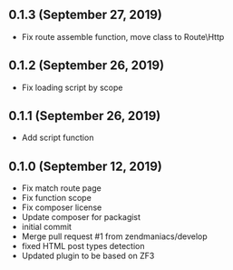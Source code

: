 ## 0.1.3 (September 27, 2019)
  - Fix route assemble function, move class to Route\Http

## 0.1.2 (September 26, 2019)
  - Fix loading script by scope

## 0.1.1 (September 26, 2019)
  - Add script function

## 0.1.0 (September 12, 2019)
  - Fix match route page
  - Fix function scope
  - Fix composer license
  - Update composer for packagist
  - initial commit
  - Merge pull request #1 from zendmaniacs/develop
  - fixed HTML post types detection
  - Updated plugin to be based on ZF3

